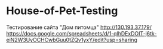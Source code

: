# House-of-Pet-Testing
Тестирование сайта "Дом питомца" http://130.193.37.179/
https://docs.google.com/spreadsheets/d/1-qlhDExDOIT-j6tk-eiN2W3UyOCHCwbGuu0tZQv1yxY/edit?usp=sharing
